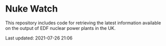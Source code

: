 # Nuke Watch

This repository includes code for retrieving the latest information available on the output of EDF nuclear power plants in the UK.

Last updated: 2021-07-26 21:06